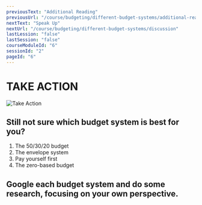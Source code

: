 ```yaml
---
previousText: "Additional Reading"
previousUrl: "/course/budgeting/different-budget-systems/additional-reading"
nextText: "Speak Up"
nextUrl: "/course/budgeting/different-budget-systems/discussion"
lastLession: "false"
lastSession: "false"
courseModuleId: "6"
sessionId: "2"
pageId: "6"
---
```



# TAKE ACTION
![Take Action](/assets/img/take-action.jpg)

## Still not sure which budget system is best for you?  

1. The 50/30/20 budget
2. The envelope system
3. Pay yourself first
4. The zero-based budget

## Google each budget system and do some research, focusing on your own perspective.
